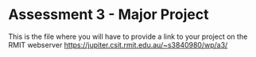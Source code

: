 # Assessment 3 - Major Project
This is the file where you will have to provide a link to your project on the RMIT webserver
https://jupiter.csit.rmit.edu.au/~s3840980/wp/a3/
